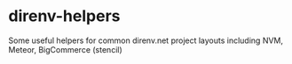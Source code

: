 # direnv-helpers
Some useful helpers for common direnv.net project layouts including NVM, Meteor, BigCommerce (stencil)
